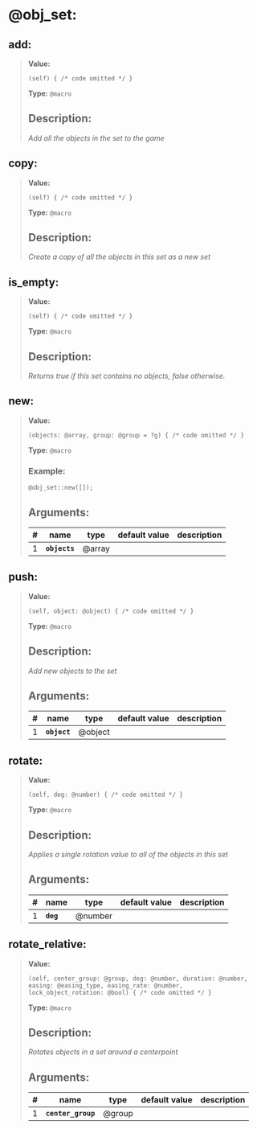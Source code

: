   
# **@obj_set**: 
 
## **add**:

> **Value:** 
>```spwn
>(self) { /* code omitted */ }
>``` 
>**Type:** `@macro` 
>## Description: 
> _Add all the objects in the set to the game_
>

## **copy**:

> **Value:** 
>```spwn
>(self) { /* code omitted */ }
>``` 
>**Type:** `@macro` 
>## Description: 
> _Create a copy of all the objects in this set as a new set_
>

## **is\_empty**:

> **Value:** 
>```spwn
>(self) { /* code omitted */ }
>``` 
>**Type:** `@macro` 
>## Description: 
> _Returns true if this set contains no objects, false otherwise._
>

## **new**:

> **Value:** 
>```spwn
>(objects: @array, group: @group = ?g) { /* code omitted */ }
>``` 
>**Type:** `@macro` 
>### Example: 
>```spwn
> @obj_set::new([]);
>```
>## Arguments:
>
>| # | name | type | default value | description |
>| - | ---- | ---- | ------------- | ----------- |
>| 1 | **`objects`** | @array | | || 2 | `group` | @group | `?g` |The group to use for rotation (?) |
>

## **push**:

> **Value:** 
>```spwn
>(self, object: @object) { /* code omitted */ }
>``` 
>**Type:** `@macro` 
>## Description: 
> _Add new objects to the set_
>## Arguments:
>
>| # | name | type | default value | description |
>| - | ---- | ---- | ------------- | ----------- |
>| 1 | **`object`** | @object | | |
>

## **rotate**:

> **Value:** 
>```spwn
>(self, deg: @number) { /* code omitted */ }
>``` 
>**Type:** `@macro` 
>## Description: 
> _Applies a single rotation value to all of the objects in this set_
>## Arguments:
>
>| # | name | type | default value | description |
>| - | ---- | ---- | ------------- | ----------- |
>| 1 | **`deg`** | @number | | |
>

## **rotate\_relative**:

> **Value:** 
>```spwn
>(self, center_group: @group, deg: @number, duration: @number, easing: @easing_type, easing_rate: @number, lock_object_rotation: @bool) { /* code omitted */ }
>``` 
>**Type:** `@macro` 
>## Description: 
> _Rotates objects in a set around a centerpoint_
>## Arguments:
>
>| # | name | type | default value | description |
>| - | ---- | ---- | ------------- | ----------- |
>| 1 | **`center_group`** | @group | | || 2 | **`deg`** | @number | | || 3 | **`duration`** | @number | | || 4 | **`easing`** | @easing_type | | || 5 | **`easing_rate`** | @number | | || 6 | **`lock_object_rotation`** | @bool | | |
>
